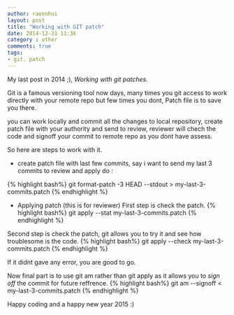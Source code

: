 ```yaml
---
author: raoenhui
layout: post
title: "Working with GIT patch"
date: 2014-12-31 11:36
category : other
comments: true
tags:
- git, patch
---
```


My last post in 2014 ;), *Working with git patches*.

Git is a famous versioning tool now days, many times you git access to work directly with your remote repo but few times you dont, Patch file is to save you there.

you can work locally and commit all the changes to local repository, create patch file with your authority and send to review, reviewer will chech the code and signoff your commit to remote repo as you dont have assess.

So here are steps to work with it.

+ create patch file with last few commits, say i want to send my last 3 commits to review and apply do :

{% highlight bash%} 
git format-patch -3 HEAD --stdout > my-last-3-commits.patch
{% endhighlight %}

+ Applying patch (this is for reviewer)
First step is check the patch.
{% highlight bash%}
git apply --stat my-last-3-commits.patch
{% endhighlight %}

Second  step is check the patch, git allows you to try it and see how troublesome is the code.
{% highlight bash%}
git apply --check my-last-3-commits.patch
{% endhighlight %}

If it didnt gave any error, you are good to go.

Now final part is to use git am rather than git apply as it allows you to *sign off* the commit for future reffrence.
{% highlight bash%}
git am --signoff < my-last-3-commits.patch
{% endhighlight %}

Happy coding and a happy new year 2015 :)
